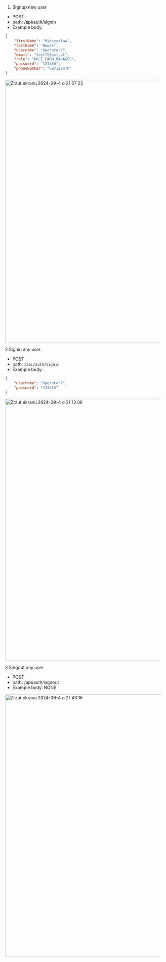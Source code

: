 1. Signup new user
* POST
* path: /api/auth/signin
* Example body:

``` json
{
	"firstName": "Mieczysław",
    "lastName": "Nowak",
    "username": "Operator7",
    "email": "test7@test.pl",
    "role": "ROLE_FARM_MANAGER",
    "password": "123456",
    "phoneNumber": "697122470"
}
```

<img width="849" alt="Zrzut ekranu 2024-09-4 o 21 07 25" src="https://github.com/user-attachments/assets/67c288b5-8f89-4fbf-b658-3f102e9e0017">


2.Signin any user
* POST
* path: ```/api/auth/signin```
* Example body:

``` json
{
	"username": "Operator7",
    "password": "123456"
}
```

<img width="846" alt="Zrzut ekranu 2024-09-4 o 21 13 06" src="https://github.com/user-attachments/assets/d8d94b06-4f56-480a-90b6-4df4e71a0b72">


3.Singout any user
* POST
* path: /api/auth/signout
* Example body: NONE

<img width="849" alt="Zrzut ekranu 2024-09-4 o 21 43 16" src="https://github.com/user-attachments/assets/1481c26e-7aeb-4d8e-bef5-4c0ecf4cd0d7">
